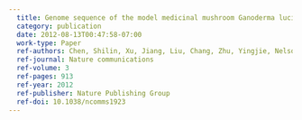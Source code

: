 ```yaml
---
  title: Genome sequence of the model medicinal mushroom Ganoderma lucidum
  category: publication
  date: 2012-08-13T00:47:58-07:00
  work-type: Paper
  ref-authors: Chen, Shilin, Xu, Jiang, Liu, Chang, Zhu, Yingjie, Nelson, David R, Zhou, Shiguo, Li, Chunfang, Wang, Lizhi, Guo, Xu, Sun, Yongzhen and others
  ref-journal: Nature communications
  ref-volume: 3
  ref-pages: 913
  ref-year: 2012
  ref-publisher: Nature Publishing Group
  ref-doi: 10.1038/ncomms1923
---
```

